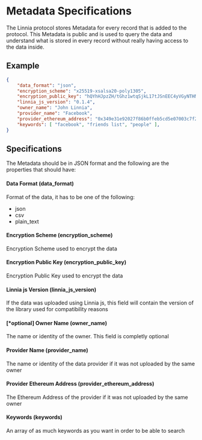 # Metadata Specifications

The Linnia protocol stores Metadata for every record that is added to the protocol. This Metadata is public and is used to query the data and understand what is stored in every record without really having access to the data inside.



## Example

```json
{
    "data_format": "json",
    "encryption_scheme": "x25519-xsalsa20-poly1305",
    "encryption_public_key": "hQYhHJpzZH/tGhz1wtqSjkL17tJSnEEC4yVGyNTHNQY=",
    "linnia_js_version": "0.1.4",
    "owner_name": "John Linnia",
    "provider_name": "Facebook",
    "provider_ethereum_address": "0x349e31e92027f86b0ffeb5cd5e07003c7f229872",
    "keywords": [ "facebook", "friends list", "people" ],
}
```



## Specifications

The Metadata should be in JSON format and the following are the properties that should have:



#### Data Format (data_format)

Format of the data, it has to be one of the following:

- json
- csv
- plain_text



#### Encryption Scheme (encryption_scheme)

Encryption Scheme used to encrypt the data



#### Encryption Public Key (encryption_public_key)

Encryption Public Key used to encrypt the data



#### Linnia js Version (linnia_js_version)

If the data was uploaded using Linnia js, this field will contain the version of the library used for compatibility reasons



#### [*optional] Owner Name (owner_name)

The name or identity of the owner. This field is completly optional



#### Provider Name (provider_name)

The name or identity of the data provider if it was not uploaded by the same owner



#### Provider Ethereum Address (provider_ethereum_address)

The Ethereum Address of the provider if it was not uploaded by the same owner



#### Keywords (keywords)

An array of as much keywords as you want in order to be able to search

